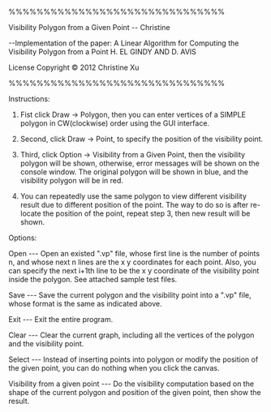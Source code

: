 %%%%%%%%%%%%%%%%%%%%%%%%%%%%%%%

Visibility Polygon from a Given Point -- Christine

--Implementation of the paper:
    A Linear Algorithm for Computing the Visibility Polygon from a Point
				        H. EL GINDY AND D. AVIS

License
Copyright © 2012 Christine Xu

%%%%%%%%%%%%%%%%%%%%%%%%%%%%%%%

Instructions:

1.	Fist click Draw -> Polygon, then you can enter vertices of a SIMPLE polygon in CW(clockwise) order using the GUI interface. 

2.	Second, click Draw -> Point, to specify the position of the visibility point.

3.	Third, click Option -> Visibility from a Given Point, then the visibility polygon will be shown, otherwise, error messages will be shown on the console window. The original polygon will be shown in blue, and the visibility polygon will be in red.

4.	You can repeatedly use the same polygon to view different visibility result due to different position of the point. The way to do so is after re-locate the position of the point, repeat step 3, then new result will be shown.

Options:

Open	---	Open an existed ".vp" file, whose first line is the number of points n, and whose next n lines are the x y coordinates for each point. Also, you can specify the next i+1th line to be the x y coordinate of the visibility point inside the polygon. See attached sample test files.

Save	---	Save the current polygon and the visibility point into a ".vp" file, whose format is the same as indicated above.

Exit	---	Exit the entire program.

Clear	---	Clear the current graph, including all the vertices of the polygon and the visibility point.

Select	---	Instead of inserting points into polygon or modify the position of the given point, you can do nothing when you click the canvas.

Visibility from a given point	---	Do the visibility computation based on the shape of the current polygon and position of the given point, then show the result.
